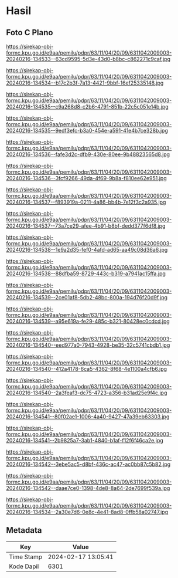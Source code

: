 # Hasil

## Foto C Plano

https://sirekap-obj-formc.kpu.go.id/e9aa/pemilu/pdpr/63/11/04/20/09/6311042009003-20240216-134533--63cd9595-5d3e-43d0-b8bc-c862271c9caf.jpg

https://sirekap-obj-formc.kpu.go.id/e9aa/pemilu/pdpr/63/11/04/20/09/6311042009003-20240216-134534--b17c2b3f-7a13-4421-9bbf-16ef25335148.jpg

https://sirekap-obj-formc.kpu.go.id/e9aa/pemilu/pdpr/63/11/04/20/09/6311042009003-20240216-134535--c9a268d8-c2b6-4791-851b-22c5c051e14b.jpg

https://sirekap-obj-formc.kpu.go.id/e9aa/pemilu/pdpr/63/11/04/20/09/6311042009003-20240216-134535--9edf3efc-b3a0-454e-a591-41e4b7ce328b.jpg

https://sirekap-obj-formc.kpu.go.id/e9aa/pemilu/pdpr/63/11/04/20/09/6311042009003-20240216-134536--fafe3d2c-dfb9-430e-80ee-9b48823565d8.jpg

https://sirekap-obj-formc.kpu.go.id/e9aa/pemilu/pdpr/63/11/04/20/09/6311042009003-20240216-134536--3fcf9266-49da-4f69-9b8a-f810ee62e951.jpg

https://sirekap-obj-formc.kpu.go.id/e9aa/pemilu/pdpr/63/11/04/20/09/6311042009003-20240216-134537--f893919a-0211-4a86-bb4b-7e12f3c2a935.jpg

https://sirekap-obj-formc.kpu.go.id/e9aa/pemilu/pdpr/63/11/04/20/09/6311042009003-20240216-134537--73a7ce29-afee-4b91-b8bf-dedd377f6df8.jpg

https://sirekap-obj-formc.kpu.go.id/e9aa/pemilu/pdpr/63/11/04/20/09/6311042009003-20240216-134538--1e9a2d35-fef0-4afd-ad65-aa49c08d36a6.jpg

https://sirekap-obj-formc.kpu.go.id/e9aa/pemilu/pdpr/63/11/04/20/09/6311042009003-20240216-134538--88dfba59-8729-443c-b319-a7941ac15ffa.jpg

https://sirekap-obj-formc.kpu.go.id/e9aa/pemilu/pdpr/63/11/04/20/09/6311042009003-20240216-134539--2ce01af8-5db2-48bc-800a-194d76f20d9f.jpg

https://sirekap-obj-formc.kpu.go.id/e9aa/pemilu/pdpr/63/11/04/20/09/6311042009003-20240216-134539--a95e619a-fe29-485c-b321-80428ec0cdcd.jpg

https://sirekap-obj-formc.kpu.go.id/e9aa/pemilu/pdpr/63/11/04/20/09/6311042009003-20240216-134540--eed977a0-7943-4928-be35-32c5741cbdb1.jpg

https://sirekap-obj-formc.kpu.go.id/e9aa/pemilu/pdpr/63/11/04/20/09/6311042009003-20240216-134540--412a4178-6ca5-4362-8f68-4e1100a4cfb6.jpg

https://sirekap-obj-formc.kpu.go.id/e9aa/pemilu/pdpr/63/11/04/20/09/6311042009003-20240216-134540--2a3feaf3-dc75-4723-a356-b31ad25e9f4c.jpg

https://sirekap-obj-formc.kpu.go.id/e9aa/pemilu/pdpr/63/11/04/20/09/6311042009003-20240216-134541--80f02ae1-1006-4a40-9427-47a39eb63303.jpg

https://sirekap-obj-formc.kpu.go.id/e9aa/pemilu/pdpr/63/11/04/20/09/6311042009003-20240216-134541--2b9825a7-3ab1-4840-b1af-f12f6f46ca2e.jpg

https://sirekap-obj-formc.kpu.go.id/e9aa/pemilu/pdpr/63/11/04/20/09/6311042009003-20240216-134542--3ebe5ac5-d8bf-436c-ac47-ac0bb87c5b82.jpg

https://sirekap-obj-formc.kpu.go.id/e9aa/pemilu/pdpr/63/11/04/20/09/6311042009003-20240216-134542--daae7ce0-1398-4de8-8a64-2de7699f539a.jpg

https://sirekap-obj-formc.kpu.go.id/e9aa/pemilu/pdpr/63/11/04/20/09/6311042009003-20240216-134534--2a30e7d6-0e8c-4e41-8ad8-0ffb58a02747.jpg


## Metadata

| Key        | Value               |
| ---------- | ------------------- |
| Time Stamp | 2024-02-17 13:05:41 |
| Kode Dapil | 6301                |



